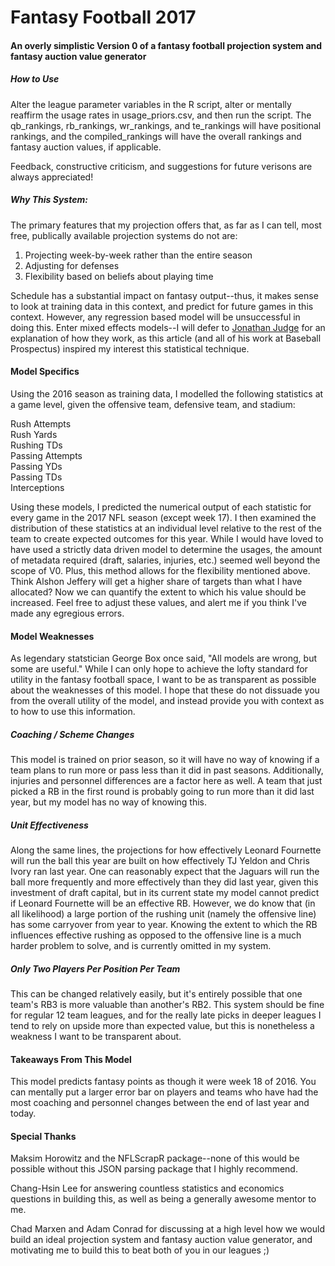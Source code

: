 <h1>Fantasy Football 2017</h1>

<h4>An overly simplistic Version 0 of a fantasy football projection system and fantasy auction value generator</h4>

<h5>How to Use</h5>

Alter the league parameter variables in the R script, alter or mentally reaffirm the usage rates in usage_priors.csv, and then run the script.  The qb_rankings, rb_rankings, wr_rankings, and te_rankings will have positional rankings, and the compiled_rankings will have the overall rankings and fantasy auction values, if applicable. 

Feedback, constructive criticism, and suggestions for future verisons are always appreciated!

<h5>Why This System:</h5>

The primary features that my projection offers that, as far as I can tell, most free, publically available projection systems do not are:

1) Projecting week-by-week rather than the entire season
2) Adjusting for defenses
3) Flexibility based on beliefs about playing time

Schedule has a substantial impact on fantasy output--thus, it makes sense to look at training data in this context, and predict for future games in this context.  However, any regression based model will be unsuccessful in doing this. Enter mixed effects models--I will defer to <a href="http://www.baseballprospectus.com/article.php?articleid=25514">Jonathan Judge</a> for an explanation of how they work, as this article (and all of his work at Baseball Prospectus) inspired my interest this statistical technique.  

<h4>Model Specifics</h4>

Using the 2016 season as training data, I modelled the following statistics at a game level, given the offensive team, defensive team, and stadium:

Rush Attempts<br/>
Rush Yards<br/>
Rushing TDs<br/>
Passing Attempts<br/>
Passing YDs<br/>
Passing TDs<br/>
Interceptions<br/>

Using these models, I predicted the numerical output of each statistic for every game in the 2017 NFL season (except week 17). I then examined the distribution of these statistics at an individual level relative to the rest of the team to create expected outcomes for this year.  While I would have loved to have used a strictly data driven model to determine the usages, the amount of metadata required (draft, salaries, injuries, etc.) seemed well beyond the scope of V0.  Plus, this method allows for the flexibility mentioned above. Think Alshon Jeffery will get a higher share of targets than what I have allocated? Now we can quantify the extent to which his value should be increased. Feel free to adjust these values, and alert me if you think I've made any egregious errors.

<h4>Model Weaknesses</h4>

As legendary statstician George Box once said, "All models are wrong, but some are useful." While I can only hope to achieve the lofty standard for utility in the fantasy football space, I want to be as transparent as possible about the weaknesses of this model. I hope that these do not dissuade you from the overall utility of the model, and instead provide you with context as to how to use this information.

<h5>Coaching / Scheme Changes</h5>

This model is trained on prior season, so it will have no way of knowing if a team plans to run more or pass less than it did in past seasons.  Additionally, injuries and personnel differences are a factor here as well.  A team that just picked a RB in the first round is probably going to run more than it did last year, but my model has no way of knowing this.  

<h5>Unit Effectiveness</h5>

Along the same lines, the projections for how effectively Leonard Fournette will run the ball this year are built on how effectively TJ Yeldon and Chris Ivory ran last year.  One can reasonably expect that the Jaguars will run the ball more frequently and more effectively than they did last year, given this investment of draft capital, but in its current state my model cannot predict if Leonard Fournette will be an effective RB. However, we do know that (in all likelihood) a large portion of the rushing unit (namely the offensive line) has some carryover from year to year. Knowing the extent to which the RB influences effective rushing as opposed to the offensive line is a much harder problem to solve, and is currently omitted in my system.  

<h5>Only Two Players Per Position Per Team</h5>

This can be changed relatively easily, but it's entirely possible that one team's RB3 is more valuable than another's RB2. This system should be fine for regular 12 team leagues, and for the really late picks in deeper leagues I tend to rely on upside more than expected value, but this is nonetheless a weakness I want to be transparent about.

<h4>Takeaways From This Model</h4>

This model predicts fantasy points as though it were week 18 of 2016. You can mentally put a larger error bar on players and teams who have had the most coaching and personnel changes between the end of last year and today.

<h4>Special Thanks</h4>

Maksim Horowitz and the NFLScrapR package--none of this would be possible without this JSON parsing package that I highly recommend.

Chang-Hsin Lee for answering countless statistics and economics questions in building this, as well as being a generally awesome mentor to me.

Chad Marxen and Adam Conrad for discussing at a high level how we would build an ideal projection system and fantasy auction value generator, and motivating me to build this to beat both of you in our leagues ;)


